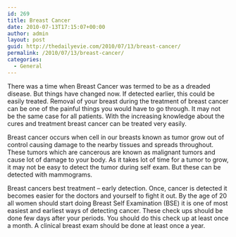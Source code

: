 ```yaml
---
id: 269
title: Breast Cancer
date: 2010-07-13T17:15:07+00:00
author: admin
layout: post
guid: http://thedailyevie.com/2010/07/13/breast-cancer/
permalink: /2010/07/13/breast-cancer/
categories:
  - General
---
```

There was a time when Breast Cancer was termed to be as a dreaded disease. But things have changed now. If detected earlier, this could be easily treated. Removal of your breast during the treatment of breast cancer can be one of the painful things you would have to go through. It may not be the same case for all patients. With the increasing knowledge about the cures and treatment breast cancer can be treated very easily.

Breast cancer occurs when cell in our breasts known as tumor grow out of control causing damage to the nearby tissues and spreads throughout. These tumors which are cancerous are known as malignant tumors and cause lot of damage to your body. As it takes lot of time for a tumor to grow, it may not be easy to detect the tumor during self exam. But these can be detected with mammograms.

Breast cancers best treatment &#8211; early detection. Once, cancer is detected it becomes easier for the doctors and yourself to fight it out. By the age of 20 all women should start doing Breast Self Examination (BSE) it is one of most easiest and earliest ways of detecting cancer. These check ups should be done few days after your periods. You should do this check up at least once a month. A clinical breast exam should be done at least once a year.